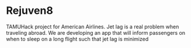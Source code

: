 # Rejuven8
TAMUHack project for American Airlines. Jet lag is a real problem when traveling abroad. We are developing an app that will inform passengers on when to sleep on a long flight such that jet lag is minimized
